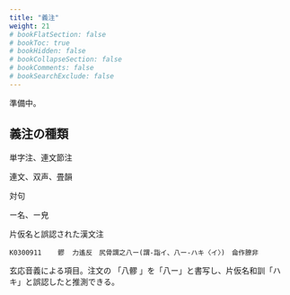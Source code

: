 ```yaml
---
title: "義注"
weight: 21
# bookFlatSection: false
# bookToc: true
# bookHidden: false
# bookCollapseSection: false
# bookComments: false
# bookSearchExclude: false
---
```

準備中。

## 義注の種類

単字注、連文節注

連文、双声、畳韻

対句

ー名、ー皃

片仮名と誤認された漢文注

    K0300911    髎  力遙反　尻骨謂之八ー(謂-詣イ、八ー-ハキ〈イ〉)　侖作膫非

玄応音義による項目。注文の
「八髎 」を「八ー」と書写し、片仮名和訓「ハキ」と誤認したと推測できる。